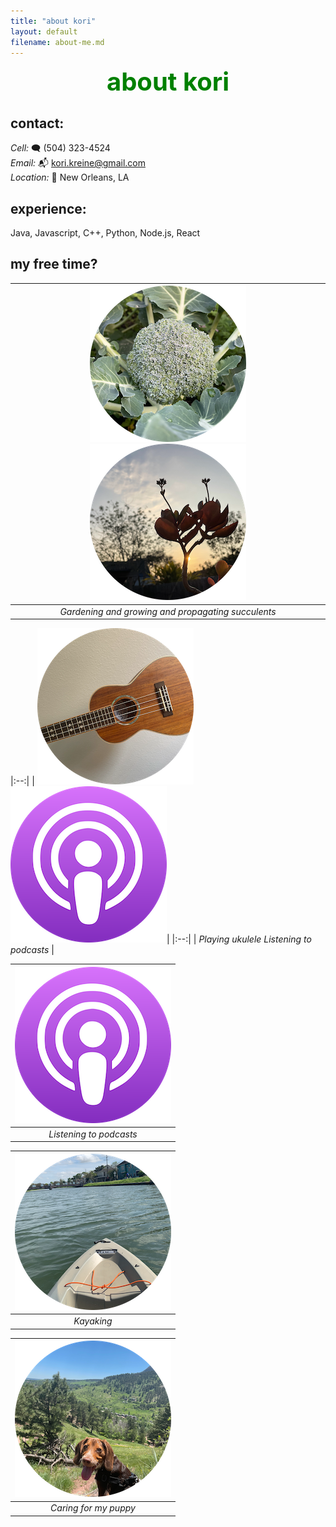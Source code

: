 ```yaml
---
title: "about kori"
layout: default
filename: about-me.md
---
```


<div align="center" style="color:green; font-size:40px;">
    <strong>about kori</strong>
</div>

## contact:

_Cell:_ 🗨️ (504) 323-4524‬  
_Email:_ 📬 kori.kreine@gmail.com  
_Location:_ 🏡 New Orleans, LA

## experience:
Java, Javascript, C++, Python, Node.js, React

## my free time?
<!---
<img src="/assets/images/circle-broc.png" alt="broccoli">
<img src="/assets/images/circle-andy.png" alt="andy">
<img src="/assets/images/circle-kalanchoe.png" alt="kalanchoe">
<img src="/assets/images/circle-uke.png" alt="uke">
<img src="/assets/images/circle-tomato.png" alt="tomato">
<img src="/assets/images/circle-kayak.png" alt="kayak">
<img src="/assets/images/circle-puzzles.png" alt="puzzles">
--->

| ![circle-broc.png](/assets/images/circle-broc.png) ![circle-kalanchoe.png](/assets/images/circle-kalanchoe.png)| 
|:--:| 
| *Gardening and growing and propagating succulents* |

|:--:| 
| ![circle-uke.png](/assets/images/circle-uke.png) ![circle-podcast.png](/assets/images/circle-podcast.png)| 
|:--:| 
| *Playing ukulele                          Listening to podcasts* |

| ![circle-podcast.png](/assets/images/circle-podcast.png) | 
|:--:| 
| *Listening to podcasts* |

| ![circle-kayak.png](/assets/images/circle-kayak.png) | 
|:--:| 
| *Kayaking* |

<!---
| ![circle-puzzles.png](/assets/images/circle-puzzles.png) | 
|:--:| 
| *Doing puzzles* |
--->
| ![circle-andy.png](/assets/images/circle-andy.png) | 
|:--:| 
| *Caring for my puppy* |

<!--- add bert>